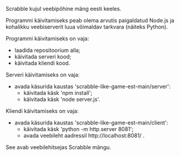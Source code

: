 Scrabble kujul veebipõhine mäng eesti keeles.

Programmi käivitamiseks peab olema arvutis paigaldatud Node.js ja kohalikku veebiserverit luua võimaldav tarkvara (näiteks Python).

Programmi käivitamiseks on vaja:
- laadida repositoorium alla;
- käivitada serveri kood;
- käivitada kliendi kood.

Serveri käivitamiseks on vaja:
- avada käsurida kaustas 'scrabble-like-game-est-main/server':
  - käivitada käsk 'npm install';
  - käivitada käsk 'node server.js'.

Kliendi käivitamiseks on vaja:
- avada käsurida kaustas 'scrabble-like-game-est-main/client':
  - käivitada käsk 'python -m http.server 8081';
  - avada veebileht aadressil http://localhost:8081/ .

See avab veebilehitsejas Scrabble mängu.
